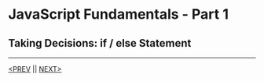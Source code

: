 # JavaScript Fundamentals - Part 1

## Taking Decisions: if / else Statement

---

[<PREV](./cjs220901.md) || [NEXT>](./cjs220903.md)
